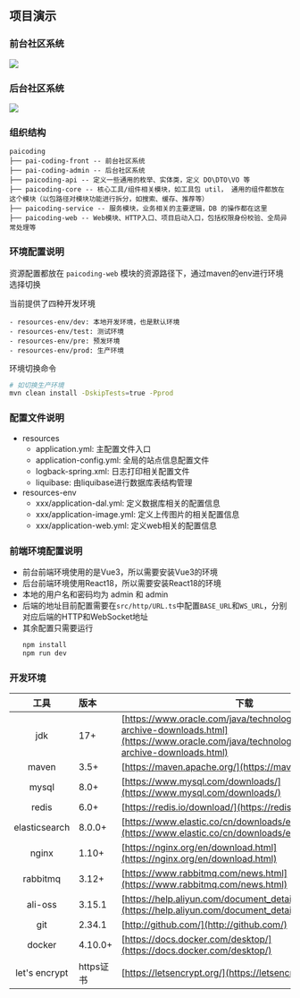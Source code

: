 ## 项目演示

### 前台社区系统


![](https://cdn.tobebetterjavaer.com/images/20230602/d7d341c557e7470d9fb41245e5bb4209.png)

### 后台社区系统


![](https://cdn.tobebetterjavaer.com/images/20230602/83139e13a4784c0fbf0adedd8e287c5b.png)


### 组织结构

```
paicoding
├── pai-coding-front -- 前台社区系统
├── pai-coding-admin -- 后台社区系统
├── paicoding-api -- 定义一些通用的枚举、实体类，定义 DO\DTO\VO 等
├── paicoding-core -- 核心工具/组件相关模块，如工具包 util， 通用的组件都放在这个模块（以包路径对模块功能进行拆分，如搜索、缓存、推荐等）
├── paicoding-service -- 服务模块，业务相关的主要逻辑，DB 的操作都在这里
├── paicoding-web -- Web模块、HTTP入口、项目启动入口，包括权限身份校验、全局异常处理等
```

### 环境配置说明

资源配置都放在 `paicoding-web` 模块的资源路径下，通过maven的env进行环境选择切换

当前提供了四种开发环境
```
- resources-env/dev: 本地开发环境，也是默认环境
- resources-env/test: 测试环境
- resources-env/pre: 预发环境
- resources-env/prod: 生产环境
```
环境切换命令

```bash
# 如切换生产环境
mvn clean install -DskipTests=true -Pprod
```

### 配置文件说明

- resources
  - application.yml: 主配置文件入口
  - application-config.yml: 全局的站点信息配置文件
  - logback-spring.xml: 日志打印相关配置文件
  - liquibase: 由liquibase进行数据库表结构管理
- resources-env
  - xxx/application-dal.yml: 定义数据库相关的配置信息
  - xxx/application-image.yml: 定义上传图片的相关配置信息
  - xxx/application-web.yml: 定义web相关的配置信息


### 前端环境配置说明

- 前台前端环境使用的是Vue3，所以需要安装Vue3的环境
- 后台前端环境使用React18，所以需要安装React18的环境
- 本地的用户名和密码均为 admin 和 admin 
- 后端的地址目前配置需要在`src/http/URL.ts`中配置`BASE_URL`和`WS_URL`，分别对应后端的HTTP和WebSocket地址
- 其余配置只需要运行
    ``` bash
    npm install
    npm run dev
    ```


### 开发环境

|      工具       | 版本      | 下载                                                                                                                     |
|:-------------:|:--------|------------------------------------------------------------------------------------------------------------------------|
|      jdk      | 17+     | [https://www.oracle.com/java/technologies/javase/jdk17-archive-downloads.html](https://www.oracle.com/java/technologies/javase/jdk17-archive-downloads.html) |
|     maven     | 3.5+    | [https://maven.apache.org/](https://maven.apache.org/)                                                                 |
|     mysql     | 8.0+    | [https://www.mysql.com/downloads/](https://www.mysql.com/downloads/)                                                   |
|     redis     | 6.0+    | [https://redis.io/download/](https://redis.io/download/)                                                               |
| elasticsearch | 8.0.0+  | [https://www.elastic.co/cn/downloads/elasticsearch](https://www.elastic.co/cn/downloads/elasticsearch)                 |
|     nginx     | 1.10+   | [https://nginx.org/en/download.html](https://nginx.org/en/download.html)                                               |
|   rabbitmq    | 3.12+   | [https://www.rabbitmq.com/news.html](https://www.rabbitmq.com/news.html)                                               |
|    ali-oss    | 3.15.1  | [https://help.aliyun.com/document_detail/31946.html](https://help.aliyun.com/document_detail/31946.html)               |
|      git      | 2.34.1  | [http://github.com/](http://github.com/)                                                                               |
|    docker     | 4.10.0+ | [https://docs.docker.com/desktop/](https://docs.docker.com/desktop/)                                                   |
| let's encrypt | https证书 | [https://letsencrypt.org/](https://letsencrypt.org/)                                                                   |



